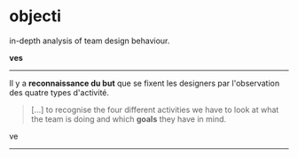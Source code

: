 # objecti


in-depth analysis of team design behaviour.

  

  

**ves**

----

Il y a **reconnaissance du but** que se fixent les designers par l'observation des quatre types d'activité.

  

> [...] to recognise the four different activities we have to look at what the team is doing and which **goals** they have in mind.

  

ve

----


